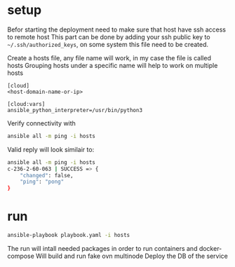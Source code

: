 # setup

Befor starting the deployment need to make sure that host have ssh access to remote host
This part can be done by adding your ssh public key to `~/.ssh/authorized_keys`, on some system this file need to be created.

Create a hosts file, any file name will work, in my case the file is called hosts
Grouping hosts under a specific name will help to work on multiple hosts 

```
[cloud]
<host-domain-name-or-ip>

[cloud:vars]
ansible_python_interpreter=/usr/bin/python3
```

Verify connectivity with 
```sh
ansible all -m ping -i hosts
```

Valid reply will look similair to:
```sh
ansible all -m ping -i hosts
c-236-2-60-063 | SUCCESS => {
    "changed": false,
    "ping": "pong"
}
```

# run

```sh
ansible-playbook playbook.yaml -i hosts
```

The run will intall needed packages in order to run containers and docker-compose
Will build and run fake ovn multinode
Deploy the DB of the service